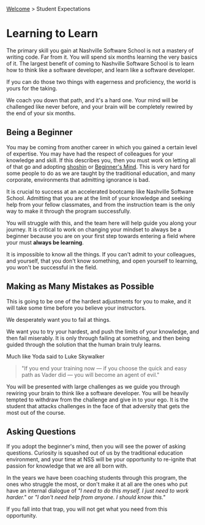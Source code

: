 [Welcome](https://nashville-software-school.github.io/prework/) > Student Expectations

# Learning to Learn

The primary skill you gain at Nashville Software School is not a mastery of writing code. Far from it. You will spend six months learning the very basics of it. The largest benefit of coming to Nashville Software School is to learn how to think like a software developer, and learn like a software developer.

If you can do those two things with eagerness and proficiency, the world is yours for the taking.

We coach you down that path, and it's a hard one. Your mind will be challenged like never before, and your brain will be completely rewired by the end of your six months.

## Being a Beginner

You may be coming from another career in which you gained a certain level of expertise. You may have had the respect of colleagues for your knowledge and skill. If this describes you, then you must work on letting all of that go and adopting [shoshin](https://en.wikipedia.org/wiki/Shoshin) or [Beginner's Mind](https://www.nithyananda.org/article/what-beginner-mind). This is very hard for some people to do as we are taught by the traditional education, and many corporate, environments that admitting ignorance is bad.

It is crucial to success at an accelerated bootcamp like Nashville Software School. Admitting that you are at the limit of your knowledge and seeking help from your fellow classmates, and from the instruction team is the only way to make it through the program successfully.

You will struggle with this, and the team here will help guide you along your journey. It is critical to work on changing your mindset to always be a beginner because you are on your first step towards entering a field where your must **always be learning**.

It is impossible to know all the things. If you can't admit to your colleagues, and yourself, that you don't know something, and open yourself to learning, you won't be successful in the field.

## Making as Many Mistakes as Possible

This is going to be one of the hardest adjustments for you to make, and it will take some time before you believe your instructors.

We desperately want you to fail at things.

We want you to try your hardest, and push the limits of your knowledge, and then fail miserably. It is only through failing at something, and then being guided through the solution that the human brain truly learns.

Much like Yoda said to Luke Skywalker

> "If you end your training now — if you choose the quick and easy path as Vader did — you will become an agent of evil."

You will be presented with large challenges as we guide you through rewiring your brain to think like a software developer. You will be heavily tempted to withdraw from the challenge and give in to your ego. It is the student that attacks challenges in the face of that adversity that gets the most out of the course.

## Asking Questions

If you adopt the beginner's mind, then you will see the power of asking questions. Curiosity is squashed out of us by the traditional education environment, and your time at NSS will be your opportunity to re-ignite that passion for knowledge that we are all born with.

In the years we have been coaching students through this program, the ones who struggle the most, or don't make it at all are the ones who put have an internal dialogue of _"I need to do this myself. I just need to work harder."_ or _"I don't need help from anyone. I should know this."_

If you fall into that trap, you will not get what you need from this opportunity.
